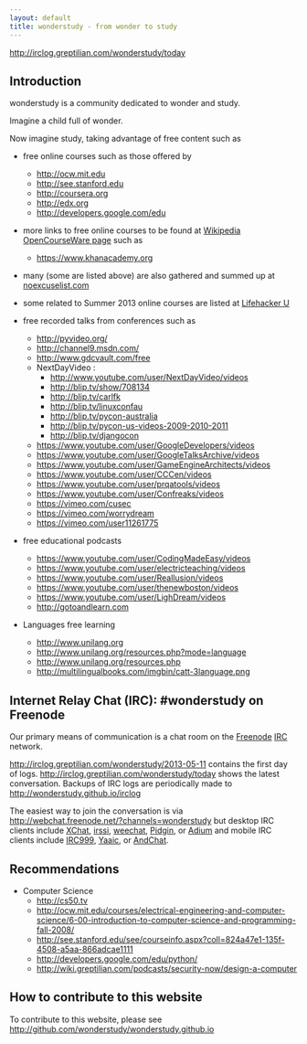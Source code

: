 ```yaml
---
layout: default
title: wonderstudy - from wonder to study
---
```

http://irclog.greptilian.com/wonderstudy/today

## Introduction

wonderstudy is a community dedicated to wonder and study.

Imagine a child full of wonder.

Now imagine study, taking advantage of free content such as

- free online courses such as those offered by
    - http://ocw.mit.edu
    - http://see.stanford.edu
    - http://coursera.org
    - http://edx.org
    - http://developers.google.com/edu
- more links to free online courses to be found at [Wikipedia OpenCourseWare page](http://en.wikipedia.org/wiki/Opencourseware) such as
    - https://www.khanacademy.org 

- many (some are listed above) are also gathered and summed up at [noexcuselist.com](http://www.noexcuselist.com/everything)
- some related to Summer 2013 online courses are listed at [Lifehacker U](http://lifehacker.com/plan-your-free-online-education-at-lifehacker-u-summer-506542454)

- free recorded talks from conferences such as
    - http://pyvideo.org/
    - http://channel9.msdn.com/
    - http://www.gdcvault.com/free
    - NextDayVideo :
        - http://www.youtube.com/user/NextDayVideo/videos
        - http://blip.tv/show/708134
        - http://blip.tv/carlfk
        - http://blip.tv/linuxconfau
        - http://blip.tv/pycon-australia
        - http://blip.tv/pycon-us-videos-2009-2010-2011
        - http://blip.tv/djangocon
    - https://www.youtube.com/user/GoogleDevelopers/videos
    - https://www.youtube.com/user/GoogleTalksArchive/videos
    - https://www.youtube.com/user/GameEngineArchitects/videos
    - https://www.youtube.com/user/CCCen/videos
    - https://www.youtube.com/user/prqatools/videos
    - https://www.youtube.com/user/Confreaks/videos
    - https://vimeo.com/cusec
    - https://vimeo.com/worrydream
    - https://vimeo.com/user11261775
- free educational podcasts
    - https://www.youtube.com/user/CodingMadeEasy/videos
    - https://www.youtube.com/user/electricteaching/videos
    - https://www.youtube.com/user/Reallusion/videos
    - https://www.youtube.com/user/thenewboston/videos
    - https://www.youtube.com/user/LighDream/videos
    - http://gotoandlearn.com
- Languages free learning
    - http://www.unilang.org
    - http://www.unilang.org/resources.php?mode=language
    - http://www.unilang.org/resources.php
    - http://multilingualbooks.com/imgbin/catt-3language.png


## Internet Relay Chat (IRC): #wonderstudy on Freenode

Our primary means of communication is a chat room on the [Freenode](http://en.wikipedia.org/wiki/Freenode) [IRC](http://en.wikipedia.org/wiki/IRC) network.

http://irclog.greptilian.com/wonderstudy/2013-05-11 contains the first day of logs. http://irclog.greptilian.com/wonderstudy/today shows the latest conversation. Backups of IRC logs are periodically made to http://wonderstudy.github.io/irclog

The easiest way to join the conversation is via http://webchat.freenode.net/?channels=wonderstudy but desktop IRC clients include [XChat](http://xchat.org), [irssi](http://www.irssi.org), [weechat](http://weechat.org), [Pidgin](http://www.pidgin.im), or [Adium](http://adium.im) and mobile IRC clients include [IRC999](http://itunes.apple.com/us/app/irc999/id360698285?mt=8), [Yaaic](http://www.yaaic.org/), or [AndChat](https://play.google.com/store/apps/details?id=net.andchat&hl=en).

## Recommendations

- Computer Science
    - http://cs50.tv
    - http://ocw.mit.edu/courses/electrical-engineering-and-computer-science/6-00-introduction-to-computer-science-and-programming-fall-2008/
    - http://see.stanford.edu/see/courseinfo.aspx?coll=824a47e1-135f-4508-a5aa-866adcae1111
    - http://developers.google.com/edu/python/
    - http://wiki.greptilian.com/podcasts/security-now/design-a-computer

## How to contribute to this website

To contribute to this website, please see http://github.com/wonderstudy/wonderstudy.github.io
